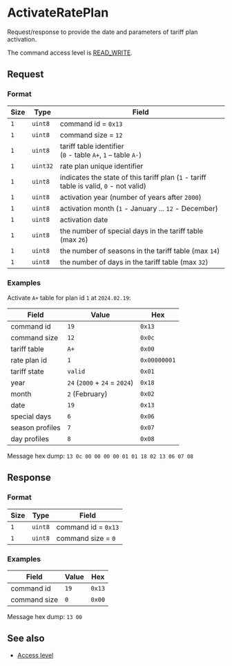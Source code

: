 # ActivateRatePlan

Request/response to provide the date and parameters of tariff plan activation.

The command access level is [READ_WRITE](../basics.md#command-access-level).


## Request

### Format

| Size | Type     | Field                                                                                  |
| ---- | -------- | -------------------------------------------------------------------------------------- |
| `1`  | `uint8`  | command id = `0x13`                                                                    |
| `1`  | `uint8`  | command size = `12`                                                                    |
| `1`  | `uint8`  | tariff table identifier <br/> (`0` - table `A+`, `1` – table `A-`)                     |
| `1`  | `uint32` | rate plan unique identifier                                                            |
| `1`  | `uint8`  | indicates the state of this tariff plan (`1` - tariff table is valid, `0` - not valid) |
| `1`  | `uint8`  | activation year (number of years after `2000`)                                         |
| `1`  | `uint8`  | activation month (`1` - January ... `12` - December)                                   |
| `1`  | `uint8`  | activation date                                                                        |
| `1`  | `uint8`  | the number of special days in the tariff table (max `26`)                              |
| `1`  | `uint8`  | the number of seasons in the tariff table (max `14`)                                   |
| `1`  | `uint8`  | the number of days in the tariff table (max `32`)                                      |


### Examples

Activate `A+` table for plan id `1` at `2024.02.19`:

| Field           | Value                         | Hex          |
| --------------- | ----------------------------- | ------------ |
| command id      | `19`                          | `0x13`       |
| command size    | `12`                          | `0x0c`       |
| tariff table    | `A+`                          | `0x00`       |
| rate plan id    | `1`                           | `0x00000001` |
| tariff state    | `valid`                       | `0x01`       |
| year            | `24` (`2000` + `24` = `2024`) | `0x18`       |
| month           | `2` (February)                | `0x02`       |
| date            | `19`                          | `0x13`       |
| special days    | `6`                           | `0x06`       |
| season profiles | `7`                           | `0x07`       |
| day profiles    | `8`                           | `0x08`       |

Message hex dump: `13 0c 00 00 00 00 01 01 18 02 13 06 07 08`


## Response

### Format

| Size | Type    | Field               |
| ---- | ------- | ------------------- |
| `1`  | `uint8` | command id = `0x13` |
| `1`  | `uint8` | command size = `0`  |

### Examples

| Field        | Value | Hex    |
| ------------ | ----- | ------ |
| command id   | `19`  | `0x13` |
| command size | `0`   | `0x00` |

Message hex dump: `13 00`


## See also

* [Access level](../basics.md#command-access-level)
